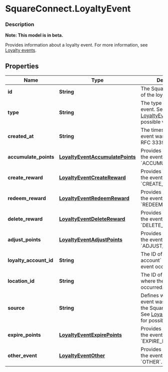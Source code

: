 # SquareConnect.LoyaltyEvent

### Description
**Note: This model is in beta.**

Provides information about a loyalty event.  For more information, see [Loyalty events](/docs/loyalty-api/overview/#loyalty-events).

## Properties
Name | Type | Description | Notes
------------ | ------------- | ------------- | -------------
**id** | **String** | The Square-assigned ID of the loyalty event. | 
**type** | **String** | The type of the loyalty event. See [LoyaltyEventType](#type-loyaltyeventtype) for possible values | 
**created_at** | **String** | The timestamp when the event was created, in RFC 3339 format. | 
**accumulate_points** | [**LoyaltyEventAccumulatePoints**](LoyaltyEventAccumulatePoints.md) | Provides metadata when the event &#x60;type&#x60; is &#x60;ACCUMULATE_POINTS&#x60;. | [optional] 
**create_reward** | [**LoyaltyEventCreateReward**](LoyaltyEventCreateReward.md) | Provides metadata when the event &#x60;type&#x60; is &#x60;CREATE_REWARD&#x60;. | [optional] 
**redeem_reward** | [**LoyaltyEventRedeemReward**](LoyaltyEventRedeemReward.md) | Provides metadata when the event &#x60;type&#x60; is &#x60;REDEEM_REWARD&#x60;. | [optional] 
**delete_reward** | [**LoyaltyEventDeleteReward**](LoyaltyEventDeleteReward.md) | Provides metadata when the event &#x60;type&#x60; is &#x60;DELETE_REWARD&#x60;. | [optional] 
**adjust_points** | [**LoyaltyEventAdjustPoints**](LoyaltyEventAdjustPoints.md) | Provides metadata when the event &#x60;type&#x60; is &#x60;ADJUST_POINTS&#x60;. | [optional] 
**loyalty_account_id** | **String** | The ID of the &#x60;loyalty account&#x60; in which the event occurred. | 
**location_id** | **String** | The ID of the &#x60;location&#x60; where the event occurred. | [optional] 
**source** | **String** | Defines whether the event was generated by the Square Point of Sale. See [LoyaltyEventSource](#type-loyaltyeventsource) for possible values | 
**expire_points** | [**LoyaltyEventExpirePoints**](LoyaltyEventExpirePoints.md) | Provides metadata when the event &#x60;type&#x60; is &#x60;EXPIRE_POINTS&#x60;. | [optional] 
**other_event** | [**LoyaltyEventOther**](LoyaltyEventOther.md) | Provides metadata when the event &#x60;type&#x60; is &#x60;OTHER&#x60;. | [optional] 



